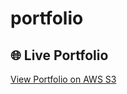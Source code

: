 # portfolio
## 🌐 Live Portfolio

[View Portfolio on AWS S3](https://staging.d2ns46ufokcgdp.amplifyapp.com/)
